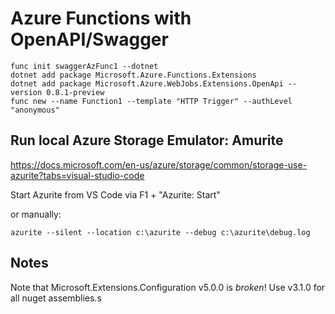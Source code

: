 # Azure Functions with OpenAPI/Swagger

```
func init swaggerAzFunc1 --dotnet
dotnet add package Microsoft.Azure.Functions.Extensions
dotnet add package Microsoft.Azure.WebJobs.Extensions.OpenApi --version 0.8.1-preview
func new --name Function1 --template "HTTP Trigger" --authLevel "anonymous"
```

## Run local Azure Storage Emulator: Amurite
https://docs.microsoft.com/en-us/azure/storage/common/storage-use-azurite?tabs=visual-studio-code

Start Azurite from VS Code via F1 + "Azurite: Start"

or manually:

```
azurite --silent --location c:\azurite --debug c:\azurite\debug.log
```

## Notes
Note that Microsoft.Extensions.Configuration v5.0.0 is *broken*! Use v3.1.0 for all nuget assemblies.s
